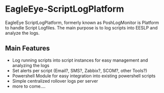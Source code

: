 # EagleEye-ScriptLogPlatform

EagleEye ScriptLogPlatform, formerly known as PoshLogMonitor is Platform to handle Script Logfiles. The main purpose is to log scripts into EESLP and analyze the logs.

##  Main Features
- Log running scripts into script instances for easy management and analyzing the logs
- Set alerts per script (Email?, SMS?, Zabbix?, SCOM?, other Tools?)
- Powershell Module for easy integration into existing powershell scripts
- Simple centralized rollover logs per server
- more to come....
